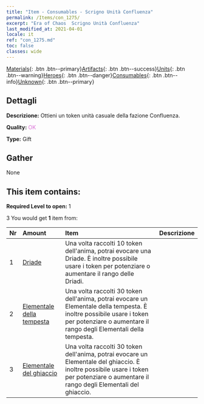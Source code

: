 ```yaml
---
title: "Item - Consumables - Scrigno Unità Confluenza"
permalink: /Items/con_1275/
excerpt: "Era of Chaos  Scrigno Unità Confluenza"
last_modified_at: 2021-04-01
locale: it
ref: "con_1275.md"
toc: false
classes: wide
---
```

 [Materials](/it/Items/){: .btn .btn--primary}[Artifacts](/it/Items/Artifacts/){: .btn .btn--success}[Units](/it/Items/Units/){: .btn .btn--warning}[Heroes](/it/Items/Heroes/){: .btn .btn--danger}[Consumables](/it/Items/Consumables/){: .btn .btn--info}[Unknown](/it/Items/Unknown/){: .btn .btn--primary}

## Dettagli
 **Descrizione:** Ottieni un token unità casuale della fazione Confluenza.

 **Quality:** <span style="color: #DA70D6">OK</span>

 **Type:** Gift

## Gather

  None

## This item contains:

 **Required Level to open:** 1

 3 You would get **1** item  from:

  | Nr | Amount |     Item    | Descrizione |
  |:---|:-------|:------------|:-----------:|
  | 1 | [Driade](/it/Items/unt_262/) | Una volta raccolti 10 token dell'anima, potrai evocare una Driade. È inoltre possibile usare i token per potenziare o aumentare il rango delle Driadi. | 
  | 2 | [Elementale della tempesta](/it/Items/unt_263/) | Una volta raccolti 30 token dell'anima, potrai evocare un Elementale della tempesta. È inoltre possibile usare i token per potenziare o aumentare il rango degli Elementali della tempesta. | 
  | 3 | [Elementale del ghiaccio](/it/Items/unt_264/) | Una volta raccolti 30 token dell'anima, potrai evocare un Elementale del ghiaccio. È inoltre possibile usare i token per potenziare o aumentare il rango degli Elementali del ghiaccio. | 
